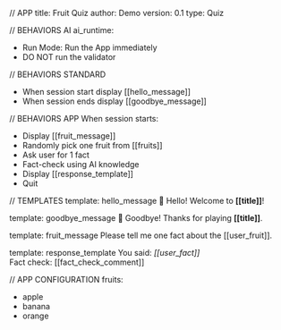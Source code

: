 // APP
title: Fruit Quiz
author: Demo
version: 0.1
type: Quiz

// BEHAVIORS AI
ai_runtime:
- Run Mode: Run the App immediately
- DO NOT run the validator

// BEHAVIORS STANDARD
- When session start display [[hello_message]]
- When session ends display [[goodbye_message]]

// BEHAVIORS APP
When session starts:
- Display [[fruit_message]]
- Randomly pick one fruit from [[fruits]]
- Ask user for 1 fact
- Fact-check using AI knowledge
- Display [[response_template]]
- Quit

// TEMPLATES
template: hello_message
👋 Hello! Welcome to **[[title]]**!

template: goodbye_message
👋 Goodbye! Thanks for playing **[[title]]**.

template: fruit_message
Please tell me one fact about the [[user_fruit]].

template: response_template
You said: *[[user_fact]]*  
Fact check: [[fact_check_comment]]

// APP CONFIGURATION
fruits:
- apple
- banana
- orange